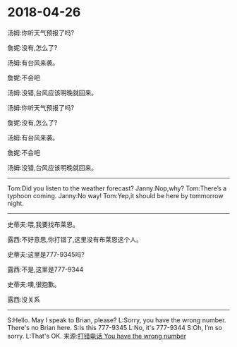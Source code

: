 ﻿2018-04-26
==========
汤姆:你听天气预报了吗?

詹妮:没有,怎么了?

汤姆:有台风来袭。

詹妮:不会吧

汤姆:没错,台风应该明晚就回来。


汤姆:你听天气预报了吗?

詹妮:没有,怎么了?

汤姆:有台风来袭。

詹妮:不会吧

汤姆:没错,台风应该明晚就回来。
***
Tom:Did you listen to the weather forecast?
Janny:Nop,why?
Tom:There’s a typhoon coming.
Janny:No way!
Tom:Yep,it should be here by tommorrow night.
***
史蒂夫:喂,我要找布莱恩。

露西:不好意思,你打错了,这里没有布莱恩这个人。

史蒂夫:这里是777-9345吗?

露西:不是,这里是777-9344

史蒂夫:噢,很抱歉。

露西:没关系
***
S:Hello. May I speak to Brian, please?
L:Sorry, you have the wrong number. There's no Brian here. 
S:Is this 777-9345 
L:No, it's 777-9344
S:Oh, I’m so sorry.
L:That's OK.
来源:[打错电话 You have the wrong number](http://talk.oralpractice.com/article_10114.html)
